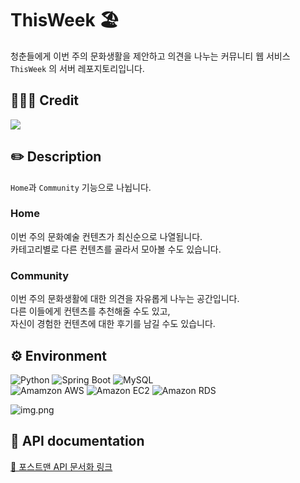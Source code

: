 # ThisWeek 🏖

청춘들에게 이번 주의 문화생활을 제안하고 의견을 나누는 커뮤니티 웹 서비스
```ThisWeek``` 의 서버 레포지토리입니다.


## 👩🏻‍💻 Credit
<img src="https://img.shields.io/badge/oxksusu-000000?style=for-the-badge&logo=Github&logoColor=white">

## ✏️ Description
```Home```과 ```Community``` 기능으로 나뉩니다.

### Home

이번 주의 문화예술 컨텐츠가 최신순으로 나열됩니다.<br>
카테고리별로 다른 컨텐츠를 골라서 모아볼 수도 있습니다.

### Community

이번 주의 문화생활에 대한 의견을 자유롭게 나누는 공간입니다.<br>
다른 이들에게 컨텐츠를 추천해줄 수도 있고,<br>
자신이 경험한 컨텐츠에 대한 후기를 남길 수도 있습니다.

## ⚙️ Environment

![Python](https://img.shields.io/badge/Python-3776AB?style=for-the-badge&logo=Python&logoColor=white)
![Spring Boot](https://img.shields.io/badge/SpringBoot-6DB33F?style=for-the-badge&logo=springboot&logoColor=white)
![MySQL](https://img.shields.io/badge/MySQL-4479A1?style=for-the-badge&logo=mysql&logoColor=white)<br>
![Amamzon AWS](https://img.shields.io/badge/AmazonAWS-232F3E?style=for-the-badge&logo=amazonaws&logoColor=white)
![Amazon EC2](https://img.shields.io/badge/AmazonEC2-FF9900?style=for-the-badge&logo=amazonec2&logoColor=white)
![Amazon RDS](https://img.shields.io/badge/AmazonRDS-527FFF?style=for-the-badge&logo=amazonrds&logoColor=white)

![img.png](img.png)

## 🚀 API documentation
[🔗 포스트맨 API 문서화 링크](https://documenter.getpostman.com/view/20763232/2s8Z6x4ZUB)
